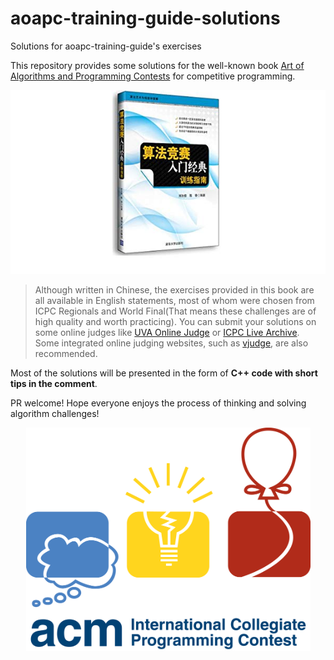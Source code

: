 # aoapc-training-guide-solutions
Solutions for aoapc-training-guide's exercises

This repository provides some solutions for the well-known book [Art of Algorithms and Programming Contests](https://www.amazon.cn/%E7%AE%97%E6%B3%95%E7%AB%9E%E8%B5%9B%E5%85%A5%E9%97%A8%E7%BB%8F%E5%85%B8-%E8%AE%AD%E7%BB%83%E6%8C%87%E5%8D%97-%E5%88%98%E6%B1%9D%E4%BD%B3/dp/B009SJJGOU) for competitive programming. 

![](https://raw.githubusercontent.com/itewqq/aoapc-training-guide-solutions/master/images/aoapc-book.jpg)

> Although written in Chinese, the exercises provided in this book are all available in English statements, most of whom were chosen from ICPC Regionals and World Final(That means these challenges are of high quality and worth practicing). You can submit your solutions on some online judges like [UVA Online Judge](https://onlinejudge.org/) or [ICPC Live Archive](https://icpcarchive.ecs.baylor.edu/index.php?option=com_onlinejudge&Itemid=8). Some integrated online judging websites, such as [vjudge](https://vjudge.net/), are also recommended.

Most of the solutions will be presented in the form of **C++ code with short tips in the comment**. 

PR welcome! Hope everyone enjoys the process of thinking and solving algorithm challenges!

<div align=center> 
  <img src="https://raw.githubusercontent.com/itewqq/aoapc-training-guide-solutions/master/images/icpc-logo.png" width="455">
</div>
